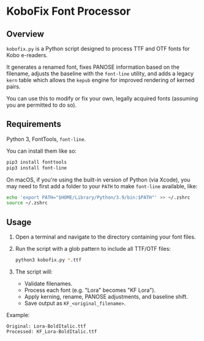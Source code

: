 # KoboFix Font Processor

## Overview

`kobofix.py` is a Python script designed to process TTF and OTF fonts for Kobo e-readers. 

It generates a renamed font, fixes PANOSE information based on the filename, adjusts the baseline with the `font-line` utility, and adds a legacy `kern` table which allows the `kepub` engine for improved rendering of kerned pairs.

You can use this to modify or fix your own, legally acquired fonts (assuming you are permitted to do so).

## Requirements

Python 3, FontTools, `font-line`.

You can install them like so:


```bash
pip3 install fonttools
pip3 install font-line
```

On macOS, if you're using the built-in version of Python (via Xcode), you may need to first add a folder to your `PATH` to make `font-line` available, like:

```bash
echo 'export PATH="$HOME/Library/Python/3.9/bin:$PATH"' >> ~/.zshrc
source ~/.zshrc
```

## Usage

1. Open a terminal and navigate to the directory containing your font files.
2. Run the script with a glob pattern to include all TTF/OTF files:

   ```bash
   python3 kobofix.py *.ttf
   ```
3. The script will:

   * Validate filenames.
   * Process each font (e.g. "Lora" becomes "KF Lora").
   * Apply kerning, rename, PANOSE adjustments, and baseline shift.
   * Save output as `KF_<original_filename>`.

Example:

```
Original: Lora-BoldItalic.ttf
Processed: KF_Lora-BoldItalic.ttf
```
